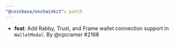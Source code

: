 ```yaml
---
"@coinbase/onchainkit": patch
---
```


- **feat**: Add Rabby, Trust, and Frame wallet connection support in `WalletModal`. By @cpcramer #2168